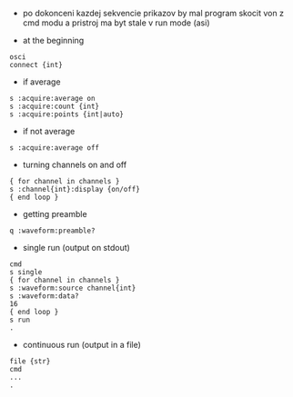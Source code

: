 - po dokonceni kazdej sekvencie prikazov by mal program skocit von z cmd modu a pristroj ma byt stale v run mode (asi)

- at the beginning
```
osci
connect {int}
```

- if average
```
s :acquire:average on
s :acquire:count {int}
s :acquire:points {int|auto}
```

- if not average
```
s :acquire:average off
```

- turning channels on and off
```
{ for channel in channels }
s :channel{int}:display {on/off}
{ end loop }
```

- getting preamble
```
q :waveform:preamble?
```

- single run (output on stdout)
```
cmd
s single
{ for channel in channels }
s :waveform:source channel{int}
s :waveform:data?
16
{ end loop }
s run
.
```

- continuous run (output in a file)
```
file {str}
cmd
...
.
```